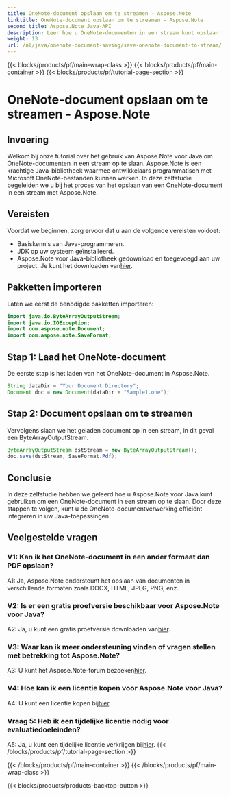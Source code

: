 ```yaml
---
title: OneNote-document opslaan om te streamen - Aspose.Note
linktitle: OneNote-document opslaan om te streamen - Aspose.Note
second_title: Aspose.Note Java-API
description: Leer hoe u OneNote-documenten in een stream kunt opslaan met Aspose.Note voor Java. Volg onze stapsgewijze tutorial voor een efficiënte integratie in uw Java-applicaties.
weight: 13
url: /nl/java/onenote-document-saving/save-onenote-document-to-stream/
---
```


{{< blocks/products/pf/main-wrap-class >}}
{{< blocks/products/pf/main-container >}}
{{< blocks/products/pf/tutorial-page-section >}}

# OneNote-document opslaan om te streamen - Aspose.Note

## Invoering

Welkom bij onze tutorial over het gebruik van Aspose.Note voor Java om OneNote-documenten in een stream op te slaan. Aspose.Note is een krachtige Java-bibliotheek waarmee ontwikkelaars programmatisch met Microsoft OneNote-bestanden kunnen werken. In deze zelfstudie begeleiden we u bij het proces van het opslaan van een OneNote-document in een stream met Aspose.Note.

## Vereisten

Voordat we beginnen, zorg ervoor dat u aan de volgende vereisten voldoet:

- Basiskennis van Java-programmeren.
- JDK op uw systeem geïnstalleerd.
-  Aspose.Note voor Java-bibliotheek gedownload en toegevoegd aan uw project. Je kunt het downloaden van[hier](https://releases.aspose.com/note/java/).

## Pakketten importeren

Laten we eerst de benodigde pakketten importeren:

```java
import java.io.ByteArrayOutputStream;
import java.io.IOException;
import com.aspose.note.Document;
import com.aspose.note.SaveFormat;
```

## Stap 1: Laad het OneNote-document

De eerste stap is het laden van het OneNote-document in Aspose.Note.

```java
String dataDir = "Your Document Directory";
Document doc = new Document(dataDir + "Sample1.one");
```

## Stap 2: Document opslaan om te streamen

Vervolgens slaan we het geladen document op in een stream, in dit geval een ByteArrayOutputStream.

```java
ByteArrayOutputStream dstStream = new ByteArrayOutputStream();
doc.save(dstStream, SaveFormat.Pdf);
```

## Conclusie

In deze zelfstudie hebben we geleerd hoe u Aspose.Note voor Java kunt gebruiken om een OneNote-document in een stream op te slaan. Door deze stappen te volgen, kunt u de OneNote-documentverwerking efficiënt integreren in uw Java-toepassingen.

## Veelgestelde vragen

### V1: Kan ik het OneNote-document in een ander formaat dan PDF opslaan?

A1: Ja, Aspose.Note ondersteunt het opslaan van documenten in verschillende formaten zoals DOCX, HTML, JPEG, PNG, enz. 

### V2: Is er een gratis proefversie beschikbaar voor Aspose.Note voor Java?

 A2: Ja, u kunt een gratis proefversie downloaden van[hier](https://releases.aspose.com/).

### V3: Waar kan ik meer ondersteuning vinden of vragen stellen met betrekking tot Aspose.Note?

 A3: U kunt het Aspose.Note-forum bezoeken[hier](https://forum.aspose.com/c/note/28).

### V4: Hoe kan ik een licentie kopen voor Aspose.Note voor Java?

 A4: U kunt een licentie kopen bij[hier](https://purchase.aspose.com/buy).

### Vraag 5: Heb ik een tijdelijke licentie nodig voor evaluatiedoeleinden?

 A5: Ja, u kunt een tijdelijke licentie verkrijgen bij[hier](https://purchase.aspose.com/temporary-license/).
{{< /blocks/products/pf/tutorial-page-section >}}

{{< /blocks/products/pf/main-container >}}
{{< /blocks/products/pf/main-wrap-class >}}

{{< blocks/products/products-backtop-button >}}
